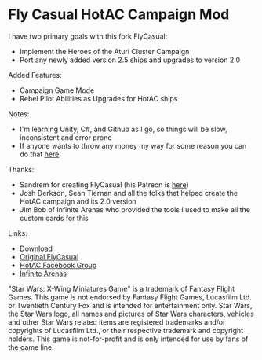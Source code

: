 # Fly Casual HotAC Campaign Mod

I have two primary goals with this fork FlyCasual:
* Implement the Heroes of the Aturi Cluster Campaign
* Port any newly added version 2.5 ships and upgrades to version 2.0

Added Features:
* Campaign Game Mode
* Rebel Pilot Abilities as Upgrades for HotAC ships

Notes:
* I'm learning Unity, C#, and Github as I go, so things will be slow, inconsistent and error prone
* If anyone wants to throw any money my way for some reason you can do that [here](https://paypal.me/sampsonmatt?country.x=US&locale.x=en_US).

Thanks:
* Sandrem for creating FlyCasual (his Patreon is [here](https://www.patreon.com/Sandrem))
* Josh Derkson, Sean Tiernan and all the folks that helped create the HotAC campaign and its 2.0 version
* Jim Bob of Infinite Arenas who provided the tools I used to make all the custom cards for this

Links:
* [Download](https://github.com/sampson-matt/FlyCasual/releases)
* [Original FlyCasual](https://github.com/Sandrem/FlyCasual/releases)
* [HotAC Facebook Group](https://www.facebook.com/groups/872507722883025)
* [Infinite Arenas](https://infinitearenas.com/)

"Star Wars: X-Wing Miniatures Game" is a trademark of Fantasy Flight Games. This game is not endorsed by Fantasy Flight Games, Lucasfilm Ltd. or Twentieth Century Fox and is intended for entertainment only. Star Wars, the Star Wars logo, all names and pictures of Star Wars characters, vehicles and other Star Wars related items are registered trademarks and/or copyrights of Lucasfilm Ltd., or their respective trademark and copyright holders. This game is not-for-profit and is only intended for use by fans of the game line.
